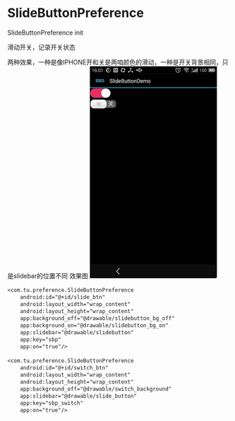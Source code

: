 # SlideButtonPreference
SlideButtonPreference init

滑动开关，记录开关状态

两种效果，一种是像IPHONE开和关是两咱颜色的滑动，一种是开关背景相同，只是slidebar的位置不同
效果图
![](https://github.com/2Tu/SlideButtonPreference/blob/master/screenshots/SlideButtonPreference.gif)

    <com.tu.preference.SlideButtonPreference
        android:id="@+id/slide_btn"
        android:layout_width="wrap_content"
        android:layout_height="wrap_content"
        app:background_off="@drawable/slidebutton_bg_off"
        app:background_on="@drawable/slidebutton_bg_on"
        app:slidebar="@drawable/slidebutton"
        app:key="sbp"
        app:on="true"/>

    <com.tu.preference.SlideButtonPreference
        android:id="@+id/switch_btn"
        android:layout_width="wrap_content"
        android:layout_height="wrap_content"
        app:background_off="@drawable/switch_background"
        app:slidebar="@drawable/slide_button"
        app:key="sbp_switch"
        app:on="true"/>
